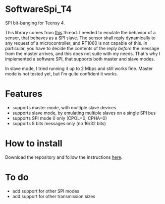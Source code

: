 # SoftwareSpi_T4

SPI bit-banging for Teensy 4.

This library comes from [this](https://forum.pjrc.com/index.php?threads/spi-slave-on-teensy-4-1.76286/) thread. I needed to emulate the behavior of a sensor, that behaves as a SPI slave. The sensor shall reply dynamically to any request of a microcontroller, and RT1060 is not capable of this. In particular, you have to decide the contents of the reply *before* the message from the master arrives, and this does not suite with my needs. That's why I implemented a software SPI, that supports both master and slave modes.

In slave mode, I tried running it up to 2 Mbps and still works fine.
Master mode is not tested yet, but I'm quite confident it works. 

# Features
* supports master mode, with multiple slave devices
* supports slave mode, by emulating multiple slaves on a single SPI bus
* supports SPI mode 0 only (CPOL=0, CPHA=0)
* supports 8 bits messages only (no 16/32 bits)

# How to install
Download the repository and follow the instructions [here](https://docs.arduino.cc/software/ide-v1/tutorials/installing-libraries/#importing-a-zip-library).

# To do
* add support for other SPI modes
* add support for other transmission sizes